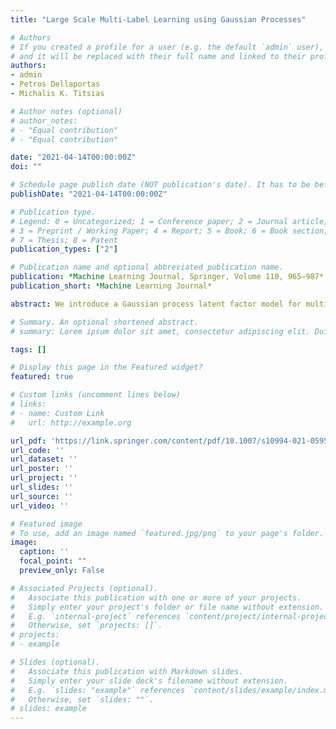 ```yaml
---
title: "Large Scale Multi-Label Learning using Gaussian Processes"

# Authors
# If you created a profile for a user (e.g. the default `admin` user), write the username (folder name) here 
# and it will be replaced with their full name and linked to their profile.
authors:
- admin
- Petros Dellaportas
- Michalis K. Titsias

# Author notes (optional)
# author_notes:
# - "Equal contribution"
# - "Equal contribution"

date: "2021-04-14T00:00:00Z"
doi: ""

# Schedule page publish date (NOT publication's date). It has to be before current date if you want to sse it in your page (A).
publishDate: "2021-04-14T00:00:00Z"

# Publication type.
# Legend: 0 = Uncategorized; 1 = Conference paper; 2 = Journal article;
# 3 = Preprint / Working Paper; 4 = Report; 5 = Book; 6 = Book section;
# 7 = Thesis; 8 = Patent
publication_types: ["2"]

# Publication name and optional abbreviated publication name.
publication: *Machine Learning Journal, Springer, Volume 110, 965–987*
publication_short: *Machine Learning Journal*

abstract: We introduce a Gaussian process latent factor model for multi-label classification that can capture correlations among class labels by using a small set of latent Gaussian process functions. To address computational challenges, when the number of training instances is very large, we introduce several techniques based on variational sparse Gaussian process approximations and stochastic optimization. Specifically, we apply doubly stochastic variational inference that sub-samples data instances and classes which allows us to cope with Big Data. Furthermore, we show it is possible and beneficial to optimize over inducing points, using gradient-based methods, even in very high dimensional input spaces involving up to hundreds of thousands of dimensions. We demonstrate the usefulness of our approach on several real-world large-scale multi-label learning problems.

# Summary. An optional shortened abstract.
# summary: Lorem ipsum dolor sit amet, consectetur adipiscing elit. Duis posuere tellus ac convallis placerat. Proin tincidunt magna sed ex sollicitudin condimentum.

tags: []

# Display this page in the Featured widget?
featured: true

# Custom links (uncomment lines below)
# links:
# - name: Custom Link
#   url: http://example.org

url_pdf: 'https://link.springer.com/content/pdf/10.1007/s10994-021-05952-5.pdf'
url_code: ''
url_dataset: ''
url_poster: ''
url_project: ''
url_slides: ''
url_source: ''
url_video: ''

# Featured image
# To use, add an image named `featured.jpg/png` to your page's folder. 
image:
  caption: ''
  focal_point: ""
  preview_only: False

# Associated Projects (optional).
#   Associate this publication with one or more of your projects.
#   Simply enter your project's folder or file name without extension.
#   E.g. `internal-project` references `content/project/internal-project/index.md`.
#   Otherwise, set `projects: []`.
# projects:
# - example

# Slides (optional).
#   Associate this publication with Markdown slides.
#   Simply enter your slide deck's filename without extension.
#   E.g. `slides: "example"` references `content/slides/example/index.md`.
#   Otherwise, set `slides: ""`.
# slides: example
---
```



